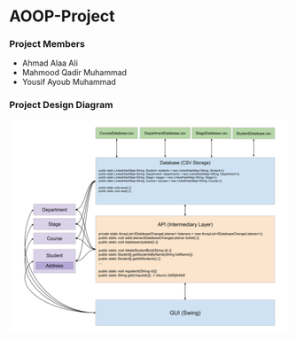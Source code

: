 # AOOP-Project

### Project Members
- Ahmad Alaa Ali
- Mahmood Qadir Muhammad
- Yousif Ayoub Muhammad

### Project Design Diagram
![Project Diagram Image](https://github.com/AhmadAlaaEPU/AOOP-Project/blob/main/Project%20Design%20Diagram.png)
